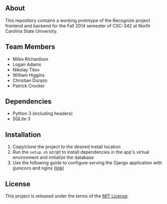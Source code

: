 ## About

This repository contains a working prototype of the Recognize project frontend
and backend for the Fall 2014 semester of CSC-342 at North Carolina State
University.

## Team Members

* Miles Richardson
* Logan Adams
* Nikolay Titov
* William Higgins
* Christian Durazo
* Patrick Crocker

## Dependencies

* Python 3 (including headers)
* SQLite 3

## Installation

1. Copy/clone the project to the desired install location
2. Run the `setup.sh` script to install dependencies in the app's virtual environment and initialize the database
3. Use the following guide to configure serving the Django application with gunicorn and nginx ([link](https://www.digitalocean.com/community/tutorials/how-to-deploy-python-wsgi-apps-using-gunicorn-http-server-behind-nginx))

## License

This project is released under the terms of the [MIT License](https://raw.githubusercontent.com/bitbutt/csc342-recognize/master/LICENSE).
